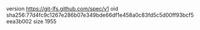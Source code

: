 version https://git-lfs.github.com/spec/v1
oid sha256:77d4fc9c1267e286b07e349bde66df1e458a0c83fd5c5d00ff93bcf5eea3b002
size 1955
